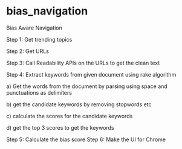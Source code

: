 # bias_navigation 
Bias Aware Navigation

Step 1: Get trending topics

Step 2: Get URLs

Step 3: Call Readability APIs on the URLs to get the clean text

Step 4: Extract keywords from given document using rake algorithm

a) Get the words from the document by parsing using space and punctuations as delimiters

b) get the candidate keywords by removing stopwords etc

c) calculate the scores for the candidate keywords

d) get the top 3 scores to get the keywords

Step 5: Calculate the bias score
Step 6: Make the UI for Chrome

